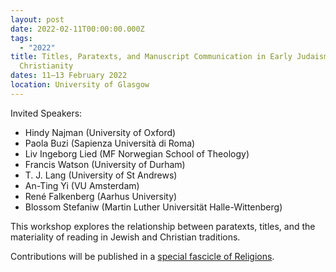 ```yaml
---
layout: post
date: 2022-02-11T00:00:00.000Z
tags:
  - "2022"
title: Titles, Paratexts, and Manuscript Communication in Early Judaism and
  Christianity
dates: 11–13 February 2022
location: University of Glasgow
---
```

Invited Speakers:

* Hindy Najman (University of Oxford)
* Paola Buzi (Sapienza Università di Roma)
* Liv Ingeborg Lied (MF Norwegian School of Theology)
* Francis Watson (University of Durham)
* T. J. Lang (University of St Andrews)
* An-Ting Yi (VU Amsterdam)
* René Falkenberg (Aarhus University)
* Blossom Stefaniw (Martin Luther Universität Halle-Wittenberg)

This workshop explores the relationship between paratexts, titles, and the materiality of reading in Jewish and Christian traditions.

Contributions will be published in a [special fascicle of Religions](https://www.mdpi.com/journal/religions/special_issues/TPMC).